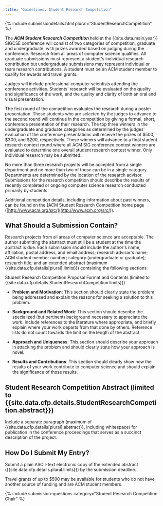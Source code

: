 ```yaml
---
title: "Guidelines: Student Research Competition"
---
```


{% include submissiondetails.html plural="StudentResearchCompetition" %}

The ***ACM Student Research Competition*** held at the {{site.data.main.year}}
SIGCSE conference will consist of two categories of competition,
graduate and undergraduate, with prizes awarded based on judging during
the conference. Research from all areas of computer science qualifies.
All graduate submissions must represent a student's individual research
contribution but undergraduate submissions may represent individual or
team research contributions. A student must be an ACM student member to
qualify for awards and travel grants.

Judges will include professional computer scientists attending the
conference activities. Students' research will be evaluated on the
quality and significance of the work, and the quality and clarity of
both an oral and visual presentation.

The first round of the competition evaluates the research during a
poster presentation. Those students who are selected by the judges to
advance to the second round will continue in the competition by giving a
formal, short, conference presentation of their research. The top three
winners in the undergraduate and graduate categories as determined by
the judges' evaluation of the conference presentations will receive the
prizes of \$500, \$300, and \$200, respectively. These winners will
advance to a final student research contest round where all ACM SIG
conference contest winners are evaluated to determine one overall
student research contest winner. Only individual research may be
submitted.

No more than three research projects will be accepted from a single
department and no more than two of those can be in a single category.
Departments are determined by the location of the research advisor.
Submissions for the research competition should describe the results of
recently completed or ongoing computer science research conducted
primarily by students.

Additional competition details, including information about past
winners, can be found on the [ACM Student Research Competition home page
([http://www.acm.org/src/](http://www.acm.org/src/)).

## What Should a Submission Contain?

Research projects from all areas of computer science are acceptable. The
author submitting the abstract must still be a student at the time the
abstract is due. Each submission should include the author's name,
affiliation, postal address, and email address; research advisor's name;
ACM student member number; category (undergraduate or graduate);
research title; and an extended abstract (maximum
{{site.data.cfp.details[plural].limits}}) containing the following
sections:

Student Research Competition Proposal Format and Contents (limited to
{{site.data.cfp.details.StudentResearchCompetition.limits}})

-   **Problem and Motivation**: This section should clearly state the
    problem being addressed and explain the reasons for seeking a
    solution to this problem.

-   **Background and Related Work**: This section should describe the
    specialized (but pertinent) background necessary to appreciate the
    work. Include references to the literature where appropriate, and
    briefly explain where your work departs from that done by others.
    Reference lists do not count towards the limit on the length of the
    abstract.

-   **Approach and Uniqueness**: This section should describe your approach
    in attacking the problem and should clearly state how your approach
    is novel.

-   **Results and Contributions**: This section should clearly show how the
    results of your work contribute to computer science and should
    explain the significance of those results.

## Student Research Competition Abstract (limited to {{site.data.cfp.details.StudentResearchCompetition.abstract}})

Include a separate paragraph (maximum of
{{site.data.cfp.details[plural].abstract}}, including whitespace) for
publication in the conference proceedings that serves as a succinct
description of the project.

## How Do I Submit My Entry?

Submit a plain ASCII-text electronic copy of the extended abstract
({{site.data.cfp.details.plural.limits}}) by the submission deadline.

Travel grants of up to \$500 may be available for students who do not
have another source of funding and are ACM student members.

{% include submission-questions category="Student Research Competition Chair" %}
